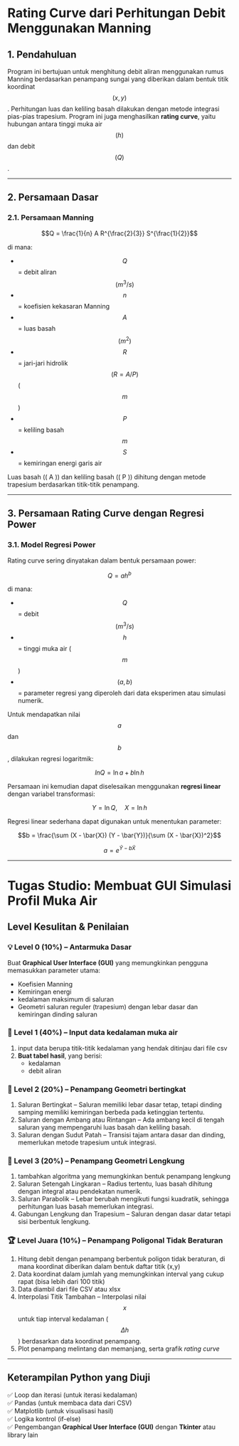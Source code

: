 # Rating Curve dari Perhitungan Debit Menggunakan Manning

## 1. Pendahuluan

Program ini bertujuan untuk menghitung debit aliran menggunakan rumus Manning berdasarkan penampang sungai yang diberikan dalam bentuk titik koordinat $$(x, y)$$. Perhitungan luas dan keliling basah dilakukan dengan metode integrasi pias-pias trapesium. Program ini juga menghasilkan **rating curve**, yaitu hubungan antara tinggi muka air $$(h)$$ dan debit $$(Q)$$.

---

## 2. Persamaan Dasar

### 2.1. Persamaan Manning

$$Q = \frac{1}{n} A R^{\frac{2}{3}} S^{\frac{1}{2}}$$

di mana:
- $$Q$$ = debit aliran $$({m}^3/{s})$$
- $$n$$= koefisien kekasaran Manning
- $$A$$ = luas basah $$({m}^2)$$
- $$R$$= jari-jari hidrolik $$( R = A / P )$$ ($${m}$$)
- $$P$$ = keliling basah $${m}$$
- $$S$$ = kemiringan energi garis air

Luas basah (\( A \)) dan keliling basah (\( P \)) dihitung dengan metode trapesium berdasarkan titik-titik penampang.

---

## 3. Persamaan Rating Curve dengan Regresi Power

### 3.1. Model Regresi Power

Rating curve sering dinyatakan dalam bentuk persamaan power:

$$Q = a h^b$$

di mana:
- $$Q$$ = debit $$({m}^3/{s})$$
- $$h$$ = tinggi muka air ($${m}$$)
- $$( a, b)$$ = parameter regresi yang diperoleh dari data eksperimen atau simulasi numerik.

Untuk mendapatkan nilai $$a$$ dan $$b$$, dilakukan regresi logaritmik:

$$ln Q = \ln a + b \ln h$$

Persamaan ini kemudian dapat diselesaikan menggunakan **regresi linear** dengan variabel transformasi:

$$Y = \ln Q, \quad X = \ln h$$

Regresi linear sederhana dapat digunakan untuk menentukan parameter:

$$b = \frac{\sum (X - \bar{X}) (Y - \bar{Y})}{\sum (X - \bar{X})^2}$$

$$a = e^{\bar{Y} - b \bar{X}}$$

---

# **Tugas Studio: Membuat GUI Simulasi Profil Muka Air**

## **Level Kesulitan & Penilaian**

### 💡 Level 0 (10%) – **Antarmuka Dasar**
Buat **Graphical User Interface (GUI)** yang memungkinkan pengguna memasukkan parameter utama:
- Koefisien Manning
- Kemiringan energi
- kedalaman maksimum di saluran
- Geometri saluran reguler (trapesium) dengan lebar dasar dan kemiringan dinding saluran
  

### 🏅 Level 1 (40%) – **Input data kedalaman muka air**
1. input data berupa titik-titik kedalaman yang hendak ditinjau dari file csv
2. **Buat tabel hasil**, yang berisi:
   - kedalaman
   - debit aliran


### 🏅 Level 2 (20%) – **Penampang Geometri bertingkat**
1. Saluran Bertingkat – Saluran memiliki lebar dasar tetap, tetapi dinding samping memiliki kemiringan berbeda pada ketinggian tertentu.
2. Saluran dengan Ambang atau Rintangan – Ada ambang kecil di tengah saluran yang mempengaruhi luas basah dan keliling basah.
3. Saluran dengan Sudut Patah – Transisi tajam antara dasar dan dinding, memerlukan metode trapesium untuk integrasi.


### 🏅 Level 3 (20%) – **Penampang Geometri Lengkung**
1. tambahkan algoritma yang memungkinkan bentuk penampang lengkung
2. Saluran Setengah Lingkaran – Radius tertentu, luas basah dihitung dengan integral atau pendekatan numerik.
3. Saluran Parabolik – Lebar berubah mengikuti fungsi kuadratik, sehingga perhitungan luas basah memerlukan integrasi.
4. Gabungan Lengkung dan Trapesium – Saluran dengan dasar datar tetapi sisi berbentuk lengkung.


### 🏆 Level Juara (10%) – **Penampang Poligonal Tidak Beraturan**
1. Hitung debit dengan penampang berbentuk poligon tidak beraturan, di mana koordinat diberikan dalam bentuk daftar titik (x,y)
2. Data koordinat dalam jumlah yang memungkinkan interval yang cukup rapat (bisa lebih dari 100 titik)
3. Data diambil dari file CSV atau xlsx
4. Interpolasi Titik Tambahan – Interpolasi nilai $$x$$ untuk tiap interval kedalaman ($$\Delta h$$) berdasarkan data koordinat penampang.
5. Plot penampang melintang dan memanjang, serta grafik *rating curve*


---

## **Keterampilan Python yang Diuji**
✅ Loop dan iterasi (untuk iterasi kedalaman)  
✅ Pandas (untuk membaca data dari CSV)  
✅ Matplotlib (untuk visualisasi hasil)  
✅ Logika kontrol (if-else)   
✅ Pengembangan **Graphical User Interface (GUI)** dengan **Tkinter** atau library lain 
